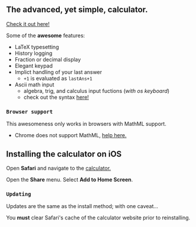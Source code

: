 ## The advanced, yet simple, calculator.

[Check it out here!](https://calculator.mattfowlerfinn.now.sh)

Some of the **awesome** features:

- LaTeX typesetting
- History logging
- Fraction or decimal display
- Elegant keypad
- Implict handling of your last answer
  - `+1` is evaluated as `lastAns+1`
- Ascii math input
  - algebra, trig, and calculus input fuctions (_with os keyboard_)
  - check out the syntax [here!](http://asciimath.org/)

### `Browser support`

This awesomeness only works in browsers with MathML support.

- Chrome does not support MathML, [help here.](https://mathml.igalia.com/)

## Installing the calculator on iOS

Open **Safari** and navigate to the [calculator.](https://calculator.mattfowlerfinn.now.sh)

Open the **Share** menu. Select **Add to Home Screen**.

### `Updating`

Updates are the same as the install method; with one caveat...

You **must** clear Safari's cache of the calculator website prior to reinstalling.

